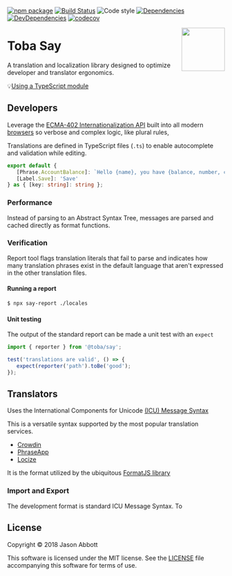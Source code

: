 [![npm package](https://img.shields.io/npm/v/@toba/say.svg)](https://www.npmjs.org/package/@toba/say)
[![Build Status](https://travis-ci.org/toba/say.svg?branch=master)](https://travis-ci.org/toba/say)
![Code style](https://img.shields.io/badge/code_style-prettier-ff69b4.svg)
[![Dependencies](https://img.shields.io/david/toba/say.svg)](https://david-dm.org/toba/say)
[![DevDependencies](https://img.shields.io/david/dev/toba/say.svg)](https://david-dm.org/toba/say#info=devDependencies&view=list)
[![codecov](https://codecov.io/gh/toba/say/branch/master/graph/badge.svg)](https://codecov.io/gh/toba/say)

<img src='https://toba.github.io/about/images/logo-colored.svg' width="100" align="right"/>

# Toba Say

A translation and localization library designed to optimize developer and translator ergonomics.

💡[Using a TypeScript module](https://toba.github.io/about/usage)

## Developers

Leverage the [ECMA-402 Internationalization API](https://www.ecma-international.org/ecma-402/5.0/) built into all modern [browsers](https://developer.mozilla.org/en-US/docs/Web/JavaScript/Reference/Global_Objects/Intl) so verbose and complex logic, like plural rules,

Translations are defined in TypeScript files (`.ts`) to enable autocomplete and validation while editing.

```ts
export default {
   [Phrase.AccountBalance]: `Hello {name}, you have {balance, number, currency} in your bank account.`,
   [Label.Save]: 'Save'
} as { [key: string]: string };
```

### Performance

Instead of parsing to an Abstract Syntax Tree, messages are parsed and cached directly as format functions.

### Verification

Report tool flags translation literals that fail to parse and indicates how many translation phrases exist in the default language that aren't expressed in the other translation files.

#### Running a report

```bash
$ npx say-report ./locales
```

#### Unit testing

The output of the standard report can be made a unit test with an `expect`

```ts
import { reporter } from '@toba/say';

test('translations are valid', () => {
   expect(reporter('path').toBe('good');
});

```

## Translators

Uses the International Components for Unicode [(ICU) Message Syntax](http://userguide.icu-project.org/formatparse/messages)

This is a versatile syntax supported by the most popular translation services.

-  [Crowdin](https://blog.crowdin.com/2016/11/09/icu-syntax-in-crowdin/)
-  [PhraseApp](https://help.phraseapp.com/translate-website-and-app-content/use-icu-message-format/icu-message-format)
-  [Locize](https://medium.com/@jamuhl/we-now-fully-support-icu-format-at-https-locize-com-d2a6775ed06f)

It is the format utilized by the ubiquitous [FormatJS library](https://formatjs.io/guides/message-syntax/)

### Import and Export

The development format is standard ICU Message Syntax. To

## License

Copyright &copy; 2018 Jason Abbott

This software is licensed under the MIT license. See the [LICENSE](./LICENSE) file
accompanying this software for terms of use.
